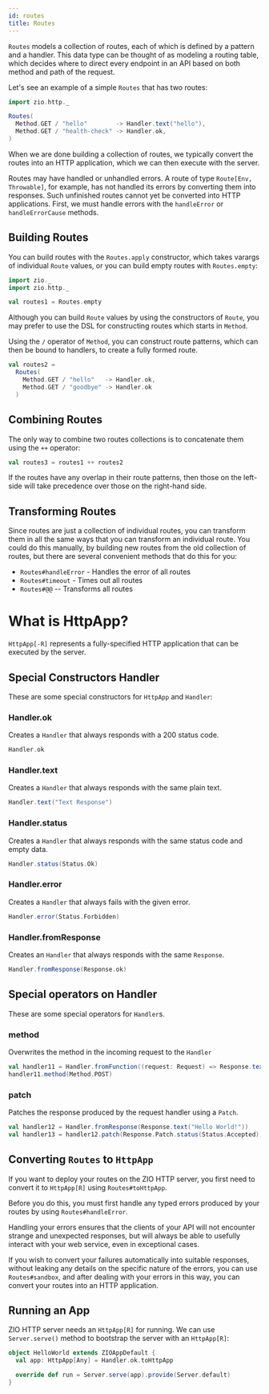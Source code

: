 ```yaml
---
id: routes
title: Routes
---
```


`Routes` models a collection of routes, each of which is defined by a pattern and a handler. This data type can be thought of as modeling a routing table, which decides where to direct every endpoint in an API based on both method and path of the request.

Let's see an example of a simple `Routes` that has two routes:

```scala mdoc:compile-only
import zio.http._

Routes(
  Method.GET / "hello"        -> Handler.text("hello"),
  Method.GET / "health-check" -> Handler.ok,
)
```

When we are done building a collection of routes, we typically convert the routes into an HTTP application, which we can then execute with the server.

Routes may have handled or unhandled errors. A route of type `Route[Env, Throwable]`, for example, has not handled its errors by converting them into responses. Such unfinished routes cannot yet be converted into HTTP applications. First, we must handle errors with the `handleError` or `handleErrorCause` methods.

## Building Routes

You can build routes with the `Routes.apply` constructor, which takes varargs of individual `Route` values, or you can build empty routes with `Routes.empty`:

```scala mdoc:silent
import zio._
import zio.http._ 

val routes1 = Routes.empty
```

Although you can build `Route` values by using the constructors of `Route`, you may prefer to use the DSL for constructing routes which starts in `Method`.

Using the `/` operator of `Method`, you can construct route patterns, which can then be bound to handlers, to create a fully formed route.

```scala mdoc:silent
val routes2 = 
  Routes(
    Method.GET / "hello"   -> Handler.ok,
    Method.GET / "goodbye" -> Handler.ok
  )
```

## Combining Routes

The only way to combine two routes collections is to concatenate them using the `++` operator:

```scala mdoc:silent
val routes3 = routes1 ++ routes2
```

If the routes have any overlap in their route patterns, then those on the left-side will take 
precedence over those on the right-hand side.

## Transforming Routes

Since routes are just a collection of individual routes, you can transform them in all the same
ways that you can transform an individual route. You could do this manually, by building new 
routes from the old collection of routes, but there are several convenient methods that do 
this for you:

 - `Routes#handleError` - Handles the error of all routes
 - `Routes#timeout` - Times out all routes
 - `Routes#@@` -- Transforms all routes

# What is HttpApp?

`HttpApp[-R]` represents a fully-specified HTTP application that can be executed by the server.

## Special Constructors Handler

These are some special constructors for `HttpApp` and `Handler`:

### Handler.ok

Creates a `Handler` that always responds with a 200 status code.

```scala mdoc:silent
Handler.ok
```

### Handler.text

Creates a `Handler` that always responds with the same plain text.

```scala mdoc:silent
Handler.text("Text Response")
```

### Handler.status

Creates a `Handler` that always responds with the same status code and empty data.

```scala mdoc:silent
Handler.status(Status.Ok)
```

### Handler.error

Creates a `Handler` that always fails with the given error.

```scala mdoc:silent
Handler.error(Status.Forbidden)
```

### Handler.fromResponse

Creates an `Handler` that always responds with the same `Response`.

```scala mdoc:silent
Handler.fromResponse(Response.ok)
```

## Special operators on Handler

These are some special operators for `Handler`s.

### method

Overwrites the method in the incoming request to the `Handler`

```scala mdoc:silent
val handler11 = Handler.fromFunction((request: Request) => Response.text(request.method.toString))
handler11.method(Method.POST)
```

### patch

Patches the response produced by the request handler using a `Patch`.

```scala mdoc:silent
val handler12 = Handler.fromResponse(Response.text("Hello World!"))
val handler13 = handler12.patch(Response.Patch.status(Status.Accepted))
```

## Converting `Routes` to `HttpApp`

If you want to deploy your routes on the ZIO HTTP server, you first need to convert it to `HttpApp[R]` using
`Routes#toHttpApp`.

Before you do this, you must first handle any typed errors produced by your routes by using `Routes#handleError`.

Handling your errors ensures that the clients of your API will not encounter strange and unexpected responses, but will always be able to usefully interact with your web service, even in exceptional cases.

If you wish to convert your failures automatically into suitable responses, without leaking any details on the specific nature of the errors, you can use `Routes#sandbox`, and after dealing with your errors in this way, you can convert your routes into an HTTP application.

## Running an App

ZIO HTTP server needs an `HttpApp[R]` for running. We can use `Server.serve()` method to bootstrap the server with
an `HttpApp[R]`:

```scala mdoc:silent
object HelloWorld extends ZIOAppDefault {
  val app: HttpApp[Any] = Handler.ok.toHttpApp

  override def run = Server.serve(app).provide(Server.default)
} 
```
